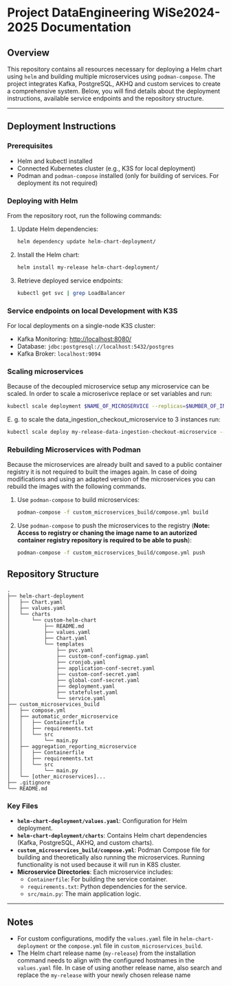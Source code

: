 # Project DataEngineering WiSe2024-2025 Documentation

## Overview

This repository contains all resources necessary for deploying a Helm chart using `helm` and building multiple microservices using `podman-compose`.
The project integrates Kafka, PostgreSQL, AKHQ and custom services to create a comprehensive system.
Below, you will find details about the deployment instructions, available service endpoints and the repository structure.

---

## Deployment Instructions

### Prerequisites

- Helm and kubectl installed
- Connected Kubernetes cluster (e.g., K3S for local deployment)
- Podman and `podman-compose` installed (only for building of services. For deployment its not required)

### Deploying with Helm
From the repository root, run the following commands:

1. Update Helm dependencies:
    ```bash
    helm dependency update helm-chart-deployment/
    ```

2. Install the Helm chart:
    ```bash
    helm install my-release helm-chart-deployment/
    ```

3. Retrieve deployed service endpoints:
    ```bash
    kubectl get svc | grep LoadBalancer
    ```

### Service endpoints on local Development with K3S
For local deployments on a single-node K3S cluster:

- Kafka Monitoring: [http://localhost:8080/](http://localhost:8080/)
- Database: `jdbc:postgresql://localhost:5432/postgres`
- Kafka Broker: `localhost:9094`

### Scaling microservices
Because of the decoupled microservice setup any microservice can be scaled.
In order to scale a microserivce replace or set variables and run:
```bash
kubectl scale deployment $NAME_OF_MICROSERVICE --replicas=$NUMBER_OF_INSTANCES
```

E. g. to scale the data_ingestion_checkout_microservice to 3 instances run:
```bash
kubectl scale deploy my-release-data-ingestion-checkout-microservice --replicas=3
```

### Rebuilding Microservices with Podman

Because the microservices are already built and saved to a public container registry it is not required to built the images again.
In case of doing modifications and using an adapted version of the microservices you can rebuild the images with the following commands.

1. Use `podman-compose` to build microservices:
    ```bash
    podman-compose -f custom_microservices_build/compose.yml build
    ```
2. Use `podman-compose` to push the microservices to the registry (**Note: Access to registry or chaning the image name to an autorized container registry repository is required to be able to push**):
    ```bash
    podman-compose -f custom_microservices_build/compose.yml push
    ```


## Repository Structure

```
.
├── helm-chart-deployment
│   ├── Chart.yaml
│   ├── values.yaml
│   └── charts
│       └── custom-helm-chart
│           ├── README.md
│           ├── values.yaml
│           ├── Chart.yaml
│           └── templates
│               ├── pvc.yaml
│               ├── custom-conf-configmap.yaml
│               ├── cronjob.yaml
│               ├── application-conf-secret.yaml
│               ├── custom-conf-secret.yaml
│               ├── global-conf-secret.yaml
│               ├── deployment.yaml
│               ├── statefulset.yaml
│               └── service.yaml
├── custom_microservices_build
│   ├── compose.yml
│   ├── automatic_order_microservice
│   │   ├── Containerfile
│   │   ├── requirements.txt
│   │   └── src
│   │       └── main.py
│   ├── aggregation_reporting_microservice
│   │   ├── Containerfile
│   │   ├── requirements.txt
│   │   └── src
│   │       └── main.py
│   └── [other_microservices]...
├── .gitignore
└── README.md
```

### Key Files
- **`helm-chart-deployment/values.yaml`**: Configuration for Helm deployment.
- **`helm-chart-deployment/charts`**: Contains Helm chart dependencies (Kafka, PostgreSQL, AKHQ, and custom charts).
- **`custom_microservices_build/compose.yml`**: Podman Compose file for building and theoretically also running the microservices. Running functionality is not used because it will run in K8S cluster.
- **Microservice Directories**: Each microservice includes:
  - `Containerfile`: For building the service container.
  - `requirements.txt`: Python dependencies for the service.
  - `src/main.py`: The main application logic.

---

## Notes

- For custom configurations, modify the `values.yaml` file in `helm-chart-deployment` or the `compose.yml` file in `custom_microservices_build`.
- The Helm chart release name (`my-release`) from the installation command needs to align with the configured hostnames in the `values.yaml` file. In case of using another release name, also search and replace the `my-release` with your newly chosen release name